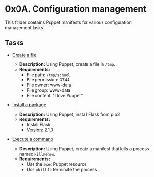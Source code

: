# 0x0A. Configuration management

This folder contains Puppet manifests for various configuration management tasks.

## Tasks

- [Create a file](0x0A-configuration_management/0-create_a_file.pp)
  - **Description:** Using Puppet, create a file in `/tmp`.
  - **Requirements:**
    - File path: `/tmp/school`
    - File permission: 0744
    - File owner: www-data
    - File group: www-data
    - File content: "I love Puppet"

- [Install a package](0x0A-configuration_management/1-install_a_package.pp)
  - **Description:** Using Puppet, install Flask from pip3.
  - **Requirements:**
    - Install Flask
    - Version: 2.1.0

- [Execute a command](0x0A-configuration_management/2-execute_a_command.pp)
  - **Description:** Using Puppet, create a manifest that kills a process named `killmenow`.
  - **Requirements:**
    - Use the `exec` Puppet resource
    - Use `pkill` to terminate the process
